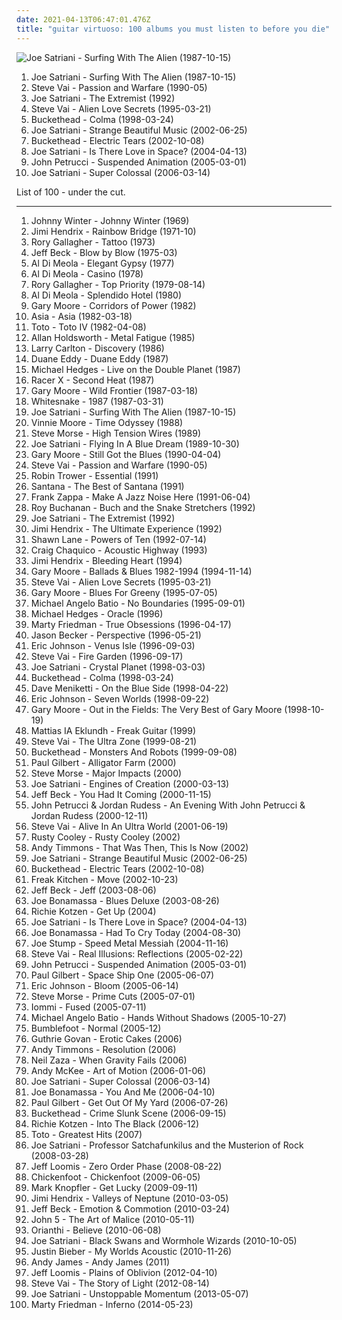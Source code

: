 ```yaml
---
date: 2021-04-13T06:47:01.476Z
title: "guitar virtuoso: 100 albums you must listen to before you die"
---
```

![Joe Satriani - Surfing With The Alien (1987-10-15)](http://coverartarchive.org/release/b06fe72c-868c-4d21-91ff-593a4b0e2022/15141670144-500.jpg "Joe Satriani - Surfing With The Alien (1987-10-15)")
<ol class="albums">
<li data-cover="http://coverartarchive.org/release/b06fe72c-868c-4d21-91ff-593a4b0e2022/15141670144-500.jpg" data-tags="instrumental rock, guitar virtuoso" role="button">Joe Satriani - Surfing With The Alien (1987-10-15)</li>
<li data-cover="http://coverartarchive.org/release/7a83e47e-78be-4992-bcff-c3cb6c2683db/4608197588-500.jpg" data-tags="instrumental rock, guitar virtuoso" role="button">Steve Vai - Passion and Warfare (1990-05)</li>
<li data-cover="https://img.discogs.com/zcbdxYi8QP7ObDrIpoZiAqtfJJw=/fit-in/600x906/filters:strip_icc():format(jpeg):mode_rgb():quality(90)/discogs-images/R-3178290-1543779095-8106.jpeg.jpg" data-tags="instrumental rock, guitar virtuoso, instrumental" role="button">Joe Satriani - The Extremist (1992)</li>
<li data-cover="http://coverartarchive.org/release/6fc1a4df-ceb8-4d79-84c1-0f3d6f207750/23035733527-500.jpg" data-tags="guitar virtuoso, instrumental rock, guitar" role="button">Steve Vai - Alien Love Secrets (1995-03-21)</li>
<li data-cover="http://coverartarchive.org/release/6173c409-e099-46e8-b823-677bb08b255a/14928692380-500.jpg" data-tags="instrumental, ambient, guitar virtuoso" role="button">Buckethead - Colma (1998-03-24)</li>
<li data-cover="https://img.discogs.com/5h_ZrW3sDyRcs5RDs9QWzsN9gvc=/fit-in/600x603/filters:strip_icc():format(jpeg):mode_rgb():quality(90)/discogs-images/R-7872856-1450630821-7855.jpeg.jpg" data-tags="guitar virtuoso, instrumental rock" role="button">Joe Satriani - Strange Beautiful Music (2002-06-25)</li>
<li data-cover="http://coverartarchive.org/release/7ad421cb-26d8-47d9-ac97-ef0ba5230646/14928752516-500.jpg" data-tags="instrumental, guitar virtuoso, experimental" role="button">Buckethead - Electric Tears (2002-10-08)</li>
<li data-cover="http://coverartarchive.org/release/73f34799-1a4c-4ecb-89dc-2a05a0f1103b/4526835963-500.jpg" data-tags="guitar virtuoso, instrumental rock" role="button">Joe Satriani - Is There Love in Space? (2004-04-13)</li>
<li data-cover="http://coverartarchive.org/release/39d56964-24ff-49e8-9cdd-939568ca2901/1617756617-500.jpg" data-tags="guitar virtuoso, instrumental, progressive metal" role="button">John Petrucci - Suspended Animation (2005-03-01)</li>
<li data-cover="http://coverartarchive.org/release/b0eab380-050a-3b30-8262-3305b4bb0359/6968445434-500.jpg" data-tags="instrumental rock, guitar virtuoso" role="button">Joe Satriani - Super Colossal (2006-03-14)</li>
</ol>
List of 100 - under the cut.
<!-- more -->

_________________

<ol class="albums">
<li data-cover="http://coverartarchive.org/release/1c546b7c-9342-44b2-8049-f6c66f32d29c/16055568607-500.jpg" data-tags="blues, blues rock" role="button">
Johnny Winter - Johnny Winter (1969)
</li>
<li data-cover="https://img.discogs.com/TeuB0YgylQEFx6QexoX7I_xCLoA=/fit-in/300x300/filters:strip_icc():format(jpeg):mode_rgb():quality(90)/discogs-images/R-5908490-1406034554-1635.jpeg.jpg" data-tags="rock, guitar" role="button">
Jimi Hendrix - Rainbow Bridge (1971-10)
</li>
<li data-cover="http://coverartarchive.org/release/8daf4cd8-def7-4993-b1ef-340700ca95ff/7443035790-500.jpg" data-tags="blues rock" role="button">
Rory Gallagher - Tattoo (1973)
</li>
<li data-cover="https://img.discogs.com/F_PpNjjNEZPo3pSL97LApvoxhJU=/fit-in/600x590/filters:strip_icc():format(jpeg):mode_rgb():quality(90)/discogs-images/R-7016529-1572163829-8011.jpeg.jpg" data-tags="fusion" role="button">
Jeff Beck - Blow by Blow (1975-03)
</li>
<li data-cover="https://img.discogs.com/P08vvN0k9cAp_205aggHldYpfl8=/fit-in/600x616/filters:strip_icc():format(jpeg):mode_rgb():quality(90)/discogs-images/R-2622005-1536349971-1230.jpeg.jpg" data-tags="jazz fusion, jazz, fusion" role="button">
Al Di Meola - Elegant Gypsy (1977)
</li>
<li data-cover="http://coverartarchive.org/release/a1dd2224-95f1-4928-9686-c7cdb8da5afa/5165285855-500.jpg" data-tags="fusion" role="button">
Al Di Meola - Casino (1978)
</li>
<li data-cover="http://coverartarchive.org/release/db27de8b-8253-4b1b-bcda-bad5bb882a43/7443079396-500.jpg" data-tags="blues, blues rock, classic rock" role="button">
Rory Gallagher - Top Priority (1979-08-14)
</li>
<li data-cover="https://img.discogs.com/G2yf-2Yi4J4tCPuItg2HPPNZKMg=/fit-in/600x601/filters:strip_icc():format(jpeg):mode_rgb():quality(90)/discogs-images/R-4527702-1442212442-8222.jpeg.jpg" data-tags="jazz fusion" role="button">
Al Di Meola - Splendido Hotel (1980)
</li>
<li data-cover="http://coverartarchive.org/release/679c7769-03cf-4582-bf45-cce56450c8c0/19982018420-500.jpg" data-tags="rock" role="button">
Gary Moore - Corridors of Power (1982)
</li>
<li data-cover="http://coverartarchive.org/release/9e1604a5-a7b1-46f4-adff-b5c5a8bd33b0/12748445063-500.jpg" data-tags="progressive rock" role="button">
Asia - Asia (1982-03-18)
</li>
<li data-cover="http://coverartarchive.org/release/c7c6a575-1d22-40d9-a112-bca069207eb6/14497556057-500.jpg" data-tags="80s, classic rock, soft rock" role="button">
Toto - Toto IV (1982-04-08)
</li>
<li data-cover="https://img.discogs.com/l11eJQX-Qbi88KDHpfGcME4wWUg=/fit-in/439x443/filters:strip_icc():format(jpeg):mode_rgb():quality(90)/discogs-images/R-3667906-1339584107-1206.jpeg.jpg" data-tags="fusion" role="button">
Allan Holdsworth - Metal Fatigue (1985)
</li>
<li data-cover="https://via.placeholder.com/450" data-tags="smooth jazz" role="button">
Larry Carlton - Discovery (1986)
</li>
<li data-cover="http://coverartarchive.org/release/48b94126-5941-4076-8b0b-fc586c416e07/23743667370-500.jpg" data-tags="twangy guitar" role="button">
Duane Eddy - Duane Eddy (1987)
</li>
<li data-cover="http://coverartarchive.org/release/acb5c3f6-1c7e-4824-9590-14d2d8d664a3/6366098707-500.jpg" data-tags="folk rock, guitar virtuoso, michael hedges, windham hill records, one time recording, windham hill recording" role="button">
Michael Hedges - Live on the Double Planet (1987)
</li>
<li data-cover="https://img.discogs.com/jvdFdwcboJ6e9FQJRMgNi2YuwPI=/fit-in/600x588/filters:strip_icc():format(jpeg):mode_rgb():quality(90)/discogs-images/R-4705357-1372840963-5632.jpeg.jpg" data-tags="heavy metal" role="button">
Racer X - Second Heat (1987)
</li>
<li data-cover="https://img.discogs.com/HLKOcTiJhaU9tywtL_RnFq3k69E=/fit-in/300x300/filters:strip_icc():format(jpeg):mode_rgb():quality(90)/discogs-images/R-1328174-1301762717.jpeg.jpg" data-tags="rock" role="button">
Gary Moore - Wild Frontier (1987-03-18)
</li>
<li data-cover="http://coverartarchive.org/release/2049b55c-0714-4ca2-8352-ba0d7041e5fd/6322117461-500.jpg" data-tags="hard rock" role="button">
Whitesnake - 1987 (1987-03-31)
</li>
<li data-cover="http://coverartarchive.org/release/b06fe72c-868c-4d21-91ff-593a4b0e2022/15141670144-500.jpg" data-tags="instrumental rock, guitar virtuoso" role="button">
Joe Satriani - Surfing With The Alien (1987-10-15)
</li>
<li data-cover="http://coverartarchive.org/release/92eb1dd0-abbb-4b95-b4e9-2e61074bd97b/13572842813-500.jpg" data-tags="guitar virtuoso" role="button">
Vinnie Moore - Time Odyssey (1988)
</li>
<li data-cover="http://coverartarchive.org/release/79a6632e-246c-48b7-bafa-d849af77696f/7729055358-500.jpg" data-tags="guitar virtuoso, instrumental guitar rock" role="button">
Steve Morse - High Tension Wires (1989)
</li>
<li data-cover="http://coverartarchive.org/release/cbda74c7-2b47-399a-b1cd-11384ac7529f/1726938938-500.jpg" data-tags="instrumental rock, guitar virtuoso" role="button">
Joe Satriani - Flying In A Blue Dream (1989-10-30)
</li>
<li data-cover="http://coverartarchive.org/release/b96e7620-18b1-494b-a7c7-19faae798099/3291021954-500.jpg" data-tags="blues rock, blues" role="button">
Gary Moore - Still Got the Blues (1990-04-04)
</li>
<li data-cover="http://coverartarchive.org/release/7a83e47e-78be-4992-bcff-c3cb6c2683db/4608197588-500.jpg" data-tags="instrumental rock, guitar virtuoso" role="button">
Steve Vai - Passion and Warfare (1990-05)
</li>
<li data-cover="https://img.discogs.com/WA4QFPrqdD-pUrcmY-VjUhCqGuI=/fit-in/600x600/filters:strip_icc():format(jpeg):mode_rgb():quality(90)/discogs-images/R-9658137-1484332186-7785.jpeg.jpg" data-tags="blues rock, classic rock" role="button">
Robin Trower - Essential (1991)
</li>
<li data-cover="https://img.discogs.com/7aFINOY3R4gg3XpTLiN3Kyp12IA=/fit-in/600x598/filters:strip_icc():format(jpeg):mode_rgb():quality(90)/discogs-images/R-6421107-1418785861-3056.jpeg.jpg" data-tags="guitar virtuoso" role="button">
Santana - The Best of Santana (1991)
</li>
<li data-cover="https://img.discogs.com/HL3z-D4sfWoWsVR9BzTtM6_Oh3c=/fit-in/600x607/filters:strip_icc():format(jpeg):mode_rgb():quality(90)/discogs-images/R-11892979-1527710498-5704.jpeg.jpg" data-tags="rock, 80s, experimental, singer-songwriter, jazz fusion, 90s, progressive, oldies, jazz rock, male vocalists, guitar virtuoso, zappa, 1980s, albums to get, znebula, f zappa" role="button">
Frank Zappa - Make A Jazz Noise Here (1991-06-04)
</li>
<li data-cover="http://coverartarchive.org/release/829382cf-c96a-40a8-aef9-5d725d54cc2f/7538809120-500.jpg" data-tags="blues, guitar virtuoso, roy buchanan" role="button">
Roy Buchanan - Buch and the Snake Stretchers (1992)
</li>
<li data-cover="https://img.discogs.com/zcbdxYi8QP7ObDrIpoZiAqtfJJw=/fit-in/600x906/filters:strip_icc():format(jpeg):mode_rgb():quality(90)/discogs-images/R-3178290-1543779095-8106.jpeg.jpg" data-tags="instrumental rock, guitar virtuoso, instrumental" role="button">
Joe Satriani - The Extremist (1992)
</li>
<li data-cover="http://coverartarchive.org/release/94a88cc8-2ce3-4ca3-afd7-d2411844b122/18759016208-500.jpg" data-tags="classic rock, rock" role="button">
Jimi Hendrix - The Ultimate Experience (1992)
</li>
<li data-cover="https://img.discogs.com/2lyKYH6w2FPYLLFLYF_f2awnAs8=/fit-in/200x200/filters:strip_icc():format(jpeg):mode_rgb():quality(90)/discogs-images/R-1033008-1186275569.jpeg.jpg" data-tags="guitar virtuoso" role="button">
Shawn Lane - Powers of Ten (1992-07-14)
</li>
<li data-cover="https://img.discogs.com/ChUgvhIWIVQpohV3tyHWJQA8vRM=/fit-in/252x258/filters:strip_icc():format(jpeg):mode_rgb():quality(90)/discogs-images/R-2446781-1284540147.jpeg.jpg" data-tags="guitar virtuoso" role="button">
Craig Chaquico - Acoustic Highway (1993)
</li>
<li data-cover="http://coverartarchive.org/release/c521a73a-a455-4fce-8f30-3b6b96d2a014/17155884093-500.jpg" data-tags="guitar virtuoso" role="button">
Jimi Hendrix - Bleeding Heart (1994)
</li>
<li data-cover="http://coverartarchive.org/release/ea258c97-fef5-4eb0-8a6f-b121fc516250/15368357135-500.jpg" data-tags="blues" role="button">
Gary Moore - Ballads & Blues 1982-1994 (1994-11-14)
</li>
<li data-cover="http://coverartarchive.org/release/6fc1a4df-ceb8-4d79-84c1-0f3d6f207750/23035733527-500.jpg" data-tags="guitar virtuoso, instrumental rock, guitar" role="button">
Steve Vai - Alien Love Secrets (1995-03-21)
</li>
<li data-cover="https://img.discogs.com/jQZs0Ceo3XeepSD61f0aIU_c1c8=/fit-in/497x500/filters:strip_icc():format(jpeg):mode_rgb():quality(90)/discogs-images/R-4659739-1386451402-1888.jpeg.jpg" data-tags="blues rock, blues" role="button">
Gary Moore - Blues For Greeny (1995-07-05)
</li>
<li data-cover="http://coverartarchive.org/release/af0ade95-df87-45ff-b98d-97306b9e916c/5371373102-500.jpg" data-tags="guitar virtuoso" role="button">
Michael Angelo Batio - No Boundaries (1995-09-01)
</li>
<li data-cover="http://coverartarchive.org/release/5284faf7-e959-44b8-926b-8f5d158bd831/6366575619-500.jpg" data-tags="guitar virtuoso, windham hill records, windham hill recording" role="button">
Michael Hedges - Oracle (1996)
</li>
<li data-cover="https://img.discogs.com/tC3bbcwG2xz1bOJ1UgiVQmLW2Z8=/fit-in/600x450/filters:strip_icc():format(jpeg):mode_rgb():quality(90)/discogs-images/R-9257292-1477491778-5649.jpeg.jpg" data-tags="guitar virtuoso, instrumental" role="button">
Marty Friedman - True Obsessions (1996-04-17)
</li>
<li data-cover="https://img.discogs.com/mNXWnxU6AigruWA4NqM5Yj2B2dk=/fit-in/500x501/filters:strip_icc():format(jpeg):mode_rgb():quality(90)/discogs-images/R-806104-1504454664-2413.jpeg.jpg" data-tags="guitar virtuoso" role="button">
Jason Becker - Perspective (1996-05-21)
</li>
<li data-cover="http://coverartarchive.org/release/e64ca838-3e17-4fa8-95c0-a4ca9fc131ac/6284702972-500.jpg" data-tags="guitar virtuoso" role="button">
Eric Johnson - Venus Isle (1996-09-03)
</li>
<li data-cover="https://img.discogs.com/oOx0rjsmKvMy2n-zxGt6EV-Dfqc=/fit-in/600x598/filters:strip_icc():format(jpeg):mode_rgb():quality(90)/discogs-images/R-3357095-1383601658-5363.jpeg.jpg" data-tags="instrumental rock, guitar virtuoso" role="button">
Steve Vai - Fire Garden (1996-09-17)
</li>
<li data-cover="http://coverartarchive.org/release/9c61fc3f-f5b2-4789-a208-a62965f4eecd/6968354340-500.jpg" data-tags="instrumental rock, guitar virtuoso" role="button">
Joe Satriani - Crystal Planet (1998-03-03)
</li>
<li data-cover="http://coverartarchive.org/release/6173c409-e099-46e8-b823-677bb08b255a/14928692380-500.jpg" data-tags="instrumental, ambient, guitar virtuoso" role="button">
Buckethead - Colma (1998-03-24)
</li>
<li data-cover="http://coverartarchive.org/release/d6eb9772-c56f-4a60-8709-4959c6245047/19698441867-500.jpg" data-tags="blues rock" role="button">
Dave Meniketti - On the Blue Side (1998-04-22)
</li>
<li data-cover="http://coverartarchive.org/release/b5720a59-f7d5-4b8b-b4ed-a7b7afebde86/15328439708-500.jpg" data-tags="guitar virtuoso, instrumental" role="button">
Eric Johnson - Seven Worlds (1998-09-22)
</li>
<li data-cover="http://coverartarchive.org/release/fa649e41-d3e6-3b9f-b48a-e201095baae3/13142326119-500.jpg" data-tags="guitar virtuoso" role="button">
Gary Moore - Out in the Fields: The Very Best of Gary Moore (1998-10-19)
</li>
<li data-cover="http://coverartarchive.org/release/d6354a58-b74d-4265-a92c-beb56dd6c9fd/17872685538-500.jpg" data-tags="rock, guitar virtuoso, progressive alternative metal, progressive jazz fusion metal, progressive alternative rock" role="button">
Mattias IA Eklundh - Freak Guitar (1999)
</li>
<li data-cover="https://img.discogs.com/7cE9XJrzhryWvXUd_arWVokB16w=/fit-in/600x597/filters:strip_icc():format(jpeg):mode_rgb():quality(90)/discogs-images/R-13447692-1554393966-7983.jpeg.jpg" data-tags="guitar virtuoso, instrumental rock" role="button">
Steve Vai - The Ultra Zone (1999-08-21)
</li>
<li data-cover="https://img.discogs.com/FGhz_1zDew2-jV-9NsE3PZ3NX5Q=/fit-in/189x250/filters:strip_icc():format(jpeg):mode_rgb():quality(90)/discogs-images/R-16452831-1607835740-3610.jpeg.jpg" data-tags="experimental, avant-garde, guitar virtuoso" role="button">
Buckethead - Monsters And Robots (1999-09-08)
</li>
<li data-cover="https://img.discogs.com/iR3w1xUNvyFRzeoUXsPYfiIhmm0=/fit-in/600x532/filters:strip_icc():format(jpeg):mode_rgb():quality(90)/discogs-images/R-9977958-1489569493-4464.jpeg.jpg" data-tags="guitar virtuoso" role="button">
Paul Gilbert - Alligator Farm (2000)
</li>
<li data-cover="https://img.discogs.com/nl2_4cHBAnnWWioxmYvVICI73Tw=/fit-in/600x601/filters:strip_icc():format(jpeg):mode_rgb():quality(90)/discogs-images/R-1264309-1613778316-3031.jpeg.jpg" data-tags="guitar virtuoso, steve morse, magna carta artists" role="button">
Steve Morse - Major Impacts (2000)
</li>
<li data-cover="http://coverartarchive.org/release/b4803f49-06f2-383f-b790-10d1fff6b85e/15544478160-500.jpg" data-tags="instrumental rock" role="button">
Joe Satriani - Engines of Creation (2000-03-13)
</li>
<li data-cover="https://img.discogs.com/h8E77VPub3W_ckBglx9y_HUt2VU=/fit-in/600x600/filters:strip_icc():format(jpeg):mode_rgb():quality(90)/discogs-images/R-8254566-1458042076-9050.jpeg.jpg" data-tags="guitar virtuoso, jeff beck, rock, guitar" role="button">
Jeff Beck - You Had It Coming (2000-11-15)
</li>
<li data-cover="https://img.discogs.com/TkppRoHm77iJ9cTYtaK1xlOehaE=/fit-in/600x591/filters:strip_icc():format(jpeg):mode_rgb():quality(90)/discogs-images/R-479064-1599514301-9114.jpeg.jpg" data-tags="instrumental, progressive rock" role="button">
John Petrucci & Jordan Rudess - An Evening With John Petrucci & Jordan Rudess (2000-12-11)
</li>
<li data-cover="https://img.discogs.com/JaZ1LxZoip0FmnGfmhKMWmWafVs=/fit-in/600x603/filters:strip_icc():format(jpeg):mode_rgb():quality(90)/discogs-images/R-2847858-1493100669-6696.jpeg.jpg" data-tags="instrumental rock" role="button">
Steve Vai - Alive In An Ultra World (2001-06-19)
</li>
<li data-cover="https://img.discogs.com/oBbo216xkMxP1unsrQQE74uYWXY=/fit-in/600x594/filters:strip_icc():format(jpeg):mode_rgb():quality(90)/discogs-images/R-3317315-1456064135-8270.jpeg.jpg" data-tags="guitar virtuoso" role="button">
Rusty Cooley - Rusty Cooley (2002)
</li>
<li data-cover="https://img.discogs.com/15w7al9qUqcYoydsV9CcpM2xlXg=/fit-in/600x600/filters:strip_icc():format(jpeg):mode_rgb():quality(90)/discogs-images/R-11218284-1512089234-1645.jpeg.jpg" data-tags="guitar virtuoso" role="button">
Andy Timmons - That Was Then, This Is Now (2002)
</li>
<li data-cover="https://img.discogs.com/5h_ZrW3sDyRcs5RDs9QWzsN9gvc=/fit-in/600x603/filters:strip_icc():format(jpeg):mode_rgb():quality(90)/discogs-images/R-7872856-1450630821-7855.jpeg.jpg" data-tags="guitar virtuoso, instrumental rock" role="button">
Joe Satriani - Strange Beautiful Music (2002-06-25)
</li>
<li data-cover="http://coverartarchive.org/release/7ad421cb-26d8-47d9-ac97-ef0ba5230646/14928752516-500.jpg" data-tags="instrumental, guitar virtuoso, experimental" role="button">
Buckethead - Electric Tears (2002-10-08)
</li>
<li data-cover="https://img.discogs.com/atNPJQE8YDqOjQSUSGKXAX58m3w=/fit-in/600x598/filters:strip_icc():format(jpeg):mode_rgb():quality(90)/discogs-images/R-1888876-1324824836.jpeg.jpg" data-tags="rock, fusion, progressive alternative metal, fk move" role="button">
Freak Kitchen - Move (2002-10-23)
</li>
<li data-cover="https://img.discogs.com/4bOGAW1fpPLYOHj8KJhCxrfadI0=/fit-in/600x596/filters:strip_icc():format(jpeg):mode_rgb():quality(90)/discogs-images/R-2513137-1442331042-2541.jpeg.jpg" data-tags="guitar" role="button">
Jeff Beck - Jeff (2003-08-06)
</li>
<li data-cover="https://img.discogs.com/MjzMDHbXVom57VN0y1T5FdqxLEI=/fit-in/500x485/filters:strip_icc():format(jpeg):mode_rgb():quality(90)/discogs-images/R-4612040-1369923028-1886.jpeg.jpg" data-tags="blues, blues rock" role="button">
Joe Bonamassa - Blues Deluxe (2003-08-26)
</li>
<li data-cover="http://coverartarchive.org/release/2fcaedde-67e8-4759-b49f-6f1b507d990e/11311737712-500.jpg" data-tags="guitar virtuoso, blues, guitar, allboutguitar, allbout guitar lessons - blues workshops karlsruhe" role="button">
Richie Kotzen - Get Up (2004)
</li>
<li data-cover="http://coverartarchive.org/release/73f34799-1a4c-4ecb-89dc-2a05a0f1103b/4526835963-500.jpg" data-tags="guitar virtuoso, instrumental rock" role="button">
Joe Satriani - Is There Love in Space? (2004-04-13)
</li>
<li data-cover="https://img.discogs.com/vVp9O5iiYZLj1vUg9p71_CnHg9A=/fit-in/600x600/filters:strip_icc():format(jpeg):mode_rgb():quality(90)/discogs-images/R-16112560-1603637539-3897.jpeg.jpg" data-tags="blues rock" role="button">
Joe Bonamassa - Had To Cry Today (2004-08-30)
</li>
<li data-cover="http://coverartarchive.org/release/9cb4718b-7c35-4f28-a116-47d14d8d384e/4282801552-500.jpg" data-tags="heavy metal, guitar virtuoso" role="button">
Joe Stump - Speed Metal Messiah (2004-11-16)
</li>
<li data-cover="http://coverartarchive.org/release/290c34b5-f56e-4fa9-8676-04a3e920eda5/15271585695-500.jpg" data-tags="guitar virtuoso, instrumental rock" role="button">
Steve Vai - Real Illusions: Reflections (2005-02-22)
</li>
<li data-cover="http://coverartarchive.org/release/39d56964-24ff-49e8-9cdd-939568ca2901/1617756617-500.jpg" data-tags="guitar virtuoso, instrumental, progressive metal" role="button">
John Petrucci - Suspended Animation (2005-03-01)
</li>
<li data-cover="https://img.discogs.com/8lqYzmxSwa9qzRLyOJRvL5rXKF0=/fit-in/400x400/filters:strip_icc():format(jpeg):mode_rgb():quality(90)/discogs-images/R-2867889-1304782784.jpeg.jpg" data-tags="guitar virtuoso" role="button">
Paul Gilbert - Space Ship One (2005-06-07)
</li>
<li data-cover="http://coverartarchive.org/release/67ec78f6-b739-41be-b1e2-f1c99a0999b2/6284900914-500.jpg" data-tags="guitar, guitar virtuoso" role="button">
Eric Johnson - Bloom (2005-06-14)
</li>
<li data-cover="https://img.discogs.com/cqK-7dC04x9lc6Uj89Qd8vyJxvQ=/fit-in/600x450/filters:strip_icc():format(jpeg):mode_rgb():quality(90)/discogs-images/R-7480913-1442511062-3459.jpeg.jpg" data-tags="guitar virtuoso, progressive rock" role="button">
Steve Morse - Prime Cuts (2005-07-01)
</li>
<li data-cover="http://coverartarchive.org/release/af35553c-a616-4b85-8da7-15d3e2c7891f/7124998082-500.jpg" data-tags="heavy metal" role="button">
Iommi - Fused (2005-07-11)
</li>
<li data-cover="https://img.discogs.com/kDAwhUH8ilkDmbBYzVGCB-JoxzA=/fit-in/600x600/filters:strip_icc():format(jpeg):mode_rgb():quality(90)/discogs-images/R-4119755-1460963141-2662.jpeg.jpg" data-tags="guitar virtuoso" role="button">
Michael Angelo Batio - Hands Without Shadows (2005-10-27)
</li>
<li data-cover="https://img.discogs.com/YFAVl4wcsMOoDlcJYdbGrp8ODXA=/fit-in/600x600/filters:strip_icc():format(jpeg):mode_rgb():quality(90)/discogs-images/R-838170-1539644069-9325.jpeg.jpg" data-tags="rock" role="button">
Bumblefoot - Normal (2005-12)
</li>
<li data-cover="http://coverartarchive.org/release/3bdc7a73-f706-4e2d-a7be-3866984ed99b/2356490684-500.jpg" data-tags="instrumental, fusion, guitar virtuoso" role="button">
Guthrie Govan - Erotic Cakes (2006)
</li>
<li data-cover="https://img.discogs.com/P3DESexB9-81Z87F5xHP3Ft6P8k=/fit-in/600x538/filters:strip_icc():format(jpeg):mode_rgb():quality(90)/discogs-images/R-3637236-1338370880-1683.jpeg.jpg" data-tags="guitar virtuoso" role="button">
Andy Timmons - Resolution (2006)
</li>
<li data-cover="http://coverartarchive.org/release/321e9e11-c5dc-44a4-ad27-f6e323175778/28068311780-500.jpg" data-tags="guitar virtuoso" role="button">
Neil Zaza - When Gravity Fails (2006)
</li>
<li data-cover="http://coverartarchive.org/release/27a0c006-98f3-428a-a945-56a2ab39f070/15577024250-500.jpg" data-tags="acoustic, guitar" role="button">
Andy McKee - Art of Motion (2006-01-06)
</li>
<li data-cover="http://coverartarchive.org/release/b0eab380-050a-3b30-8262-3305b4bb0359/6968445434-500.jpg" data-tags="instrumental rock, guitar virtuoso" role="button">
Joe Satriani - Super Colossal (2006-03-14)
</li>
<li data-cover="http://coverartarchive.org/release/e015497b-0903-4a3c-8784-0008ab3116f5/20252222094-500.jpg" data-tags="blues, blues rock" role="button">
Joe Bonamassa - You And Me (2006-04-10)
</li>
<li data-cover="https://img.discogs.com/upBJ0Zez3WV2eJql12oiHoSTJRg=/fit-in/500x500/filters:strip_icc():format(jpeg):mode_rgb():quality(90)/discogs-images/R-3812018-1345375692-1072.jpeg.jpg" data-tags="guitar virtuoso, rock, instrumental, instrumental rock" role="button">
Paul Gilbert - Get Out Of My Yard (2006-07-26)
</li>
<li data-cover="http://coverartarchive.org/release/a65f1f2f-bee5-463a-ad31-34a031c5f007/14928727017-500.jpg" data-tags="guitar virtuoso, instrumental, experimental, avant-garde" role="button">
Buckethead - Crime Slunk Scene (2006-09-15)
</li>
<li data-cover="http://coverartarchive.org/release/15b4fecd-090f-4399-9d40-af6ee4fa0ba3/15653847052-500.jpg" data-tags="allboutguitar, blues, guitar, guitar virtuoso, guitar karlsruhe, gitarrenunterricht in karlsruhe" role="button">
Richie Kotzen - Into The Black (2006-12)
</li>
<li data-cover="https://img.discogs.com/ScRjA_QLaGQ0UlyAF7k7tVkblXk=/fit-in/589x582/filters:strip_icc():format(jpeg):mode_rgb():quality(90)/discogs-images/R-7203937-1436097315-9486.jpeg.jpg" data-tags="classic rock" role="button">
Toto - Greatest Hits (2007)
</li>
<li data-cover="http://coverartarchive.org/release/55f96af9-1792-43c4-891b-1a93dc084c48/10929669563-500.jpg" data-tags="instrumental rock, rock" role="button">
Joe Satriani - Professor Satchafunkilus and the Musterion of Rock (2008-03-28)
</li>
<li data-cover="http://coverartarchive.org/release/ac055150-482b-3d5f-8177-77f7a1b7fd9a/7123502094-500.jpg" data-tags="progressive metal" role="button">
Jeff Loomis - Zero Order Phase (2008-08-22)
</li>
<li data-cover="https://img.discogs.com/vZ7VfI80ZaUih8jiKDSCcLJ_CME=/fit-in/496x496/filters:strip_icc():format(jpeg):mode_rgb():quality(90)/discogs-images/R-1788794-1243380969.jpeg.jpg" data-tags="hard rock, rock" role="button">
Chickenfoot - Chickenfoot (2009-06-05)
</li>
<li data-cover="http://coverartarchive.org/release/43075c98-16b9-4d92-bb33-44a3a84d58a6/19979198538-500.jpg" data-tags="blues rock, rock" role="button">
Mark Knopfler - Get Lucky (2009-09-11)
</li>
<li data-cover="https://img.discogs.com/20kU5POHDa6FFpSgiU8xI2hhPWo=/fit-in/600x600/filters:strip_icc():format(jpeg):mode_rgb():quality(90)/discogs-images/R-1074826-1405901004-8428.jpeg.jpg" data-tags="classic rock, guitar, psychedelic rock" role="button">
Jimi Hendrix - Valleys of Neptune (2010-03-05)
</li>
<li data-cover="http://coverartarchive.org/release/41b9dbe2-eeed-4009-9396-50f298ce2b7a/24070407526-500.jpg" data-tags="rock, guitar" role="button">
Jeff Beck - Emotion & Commotion (2010-03-24)
</li>
<li data-cover="http://coverartarchive.org/release/56124be0-f591-492b-a03d-54b4fddbfd15/2064525845-500.jpg" data-tags="alternative metal, guitar virtuoso" role="button">
John 5 - The Art of Malice (2010-05-11)
</li>
<li data-cover="https://img.discogs.com/u1Tm-QWzPgb1GVnz_C9JGQ9kAiI=/fit-in/500x500/filters:strip_icc():format(jpeg):mode_rgb():quality(90)/discogs-images/R-2138811-1266104191.jpeg.jpg" data-tags="pop, guitar virtuoso" role="button">
Orianthi - Believe (2010-06-08)
</li>
<li data-cover="http://coverartarchive.org/release/43d7cf91-66ba-44f0-880c-fe16d53ef61a/22452167402-500.jpg" data-tags="instrumental, instrumental rock, guitar virtuoso, guitarist" role="button">
Joe Satriani - Black Swans and Wormhole Wizards (2010-10-05)
</li>
<li data-cover="http://coverartarchive.org/release/d9206472-5d0c-4617-a1d3-75466a346934/15444150049-500.jpg" data-tags="totec radio, justin bieber" role="button">
Justin Bieber - My Worlds Acoustic (2010-11-26)
</li>
<li data-cover="http://coverartarchive.org/release/2f2429ef-aa4d-472e-ad89-12bf7c2cca4d/11481239613-500.jpg" data-tags="instrumental, progressive metal, progressive, guitar virtuoso, shred" role="button">
Andy James - Andy James (2011)
</li>
<li data-cover="http://coverartarchive.org/release/d13e62be-3de6-4d05-b95c-b2d4cbeda3a5/6968673564-500.jpg" data-tags="progressive metal" role="button">
Jeff Loomis - Plains of Oblivion (2012-04-10)
</li>
<li data-cover="http://coverartarchive.org/release/41a63820-a1d3-4b58-b300-39b610ba1e85/15758426017-500.jpg" data-tags="instrumental rock, rock, guitar virtuoso" role="button">
Steve Vai - The Story of Light (2012-08-14)
</li>
<li data-cover="http://coverartarchive.org/release/2b98d215-a7fe-416b-8953-63bb8f0e72bd/4117752099-500.jpg" data-tags="instrumental rock" role="button">
Joe Satriani - Unstoppable Momentum (2013-05-07)
</li>
<li data-cover="http://coverartarchive.org/release/07dec81d-73d5-4eaa-9adb-5fc733223349/7522911274-500.jpg" data-tags="guitar virtuoso" role="button">
Marty Friedman - Inferno (2014-05-23)
</li>
</ol>